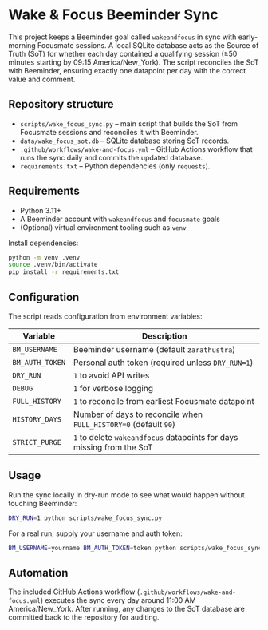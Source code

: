 # Wake & Focus Beeminder Sync

This project keeps a Beeminder goal called `wakeandfocus` in sync with early-morning Focusmate sessions. A local SQLite database acts as the Source of Truth (SoT) for whether each day contained a qualifying session (≥50 minutes starting by 09:15 America/New_York). The script reconciles the SoT with Beeminder, ensuring exactly one datapoint per day with the correct value and comment.

## Repository structure
- `scripts/wake_focus_sync.py` – main script that builds the SoT from Focusmate sessions and reconciles it with Beeminder.
- `data/wake_focus_sot.db` – SQLite database storing SoT records.
- `.github/workflows/wake-and-focus.yml` – GitHub Actions workflow that runs the sync daily and commits the updated database.
- `requirements.txt` – Python dependencies (only `requests`).

## Requirements
- Python 3.11+
- A Beeminder account with `wakeandfocus` and `focusmate` goals
- (Optional) virtual environment tooling such as `venv`

Install dependencies:

```bash
python -m venv .venv
source .venv/bin/activate
pip install -r requirements.txt
```

## Configuration
The script reads configuration from environment variables:

| Variable | Description |
| --- | --- |
| `BM_USERNAME` | Beeminder username (default `zarathustra`) |
| `BM_AUTH_TOKEN` | Personal auth token (required unless `DRY_RUN=1`) |
| `DRY_RUN` | `1` to avoid API writes |
| `DEBUG` | `1` for verbose logging |
| `FULL_HISTORY` | `1` to reconcile from earliest Focusmate datapoint |
| `HISTORY_DAYS` | Number of days to reconcile when `FULL_HISTORY=0` (default `90`) |
| `STRICT_PURGE` | `1` to delete `wakeandfocus` datapoints for days missing from the SoT |

## Usage
Run the sync locally in dry-run mode to see what would happen without touching Beeminder:

```bash
DRY_RUN=1 python scripts/wake_focus_sync.py
```

For a real run, supply your username and auth token:

```bash
BM_USERNAME=yourname BM_AUTH_TOKEN=token python scripts/wake_focus_sync.py
```

## Automation
The included GitHub Actions workflow (`.github/workflows/wake-and-focus.yml`) executes the sync every day around 11:00 AM America/New_York. After running, any changes to the SoT database are committed back to the repository for auditing.

